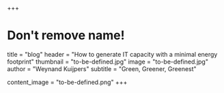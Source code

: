 +++
# Don't remove name!
title = "blog"
header = "How to generate IT capacity with a minimal energy footprint"
thumbnail = "to-be-defined.jpg"
image = "to-be-defined.jpg"
author = "Weynand Kuijpers"
subtitle = "Green, Greener, Greenest"

content_image  = "to-be-defined.png"
+++
